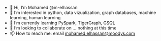 - 👋 Hi, I’m Mohamed @m-elhassan
- 👀 I’m interested in python, data vizualization, graph databases, machine learning, human learning
- 🌱 I’m currently learning PySpark, TigerGraph, GSQL
- 💞️ I’m looking to collaborate on ... nothing at this time
- 📫 How to reach me: email mohamed.elhassan@moodys.com

<!---
m-elhassan/m-elhassan is a ✨ special ✨ repository because its `README.md` (this file) appears on your GitHub profile.
You can click the Preview link to take a look at your changes.
--->
